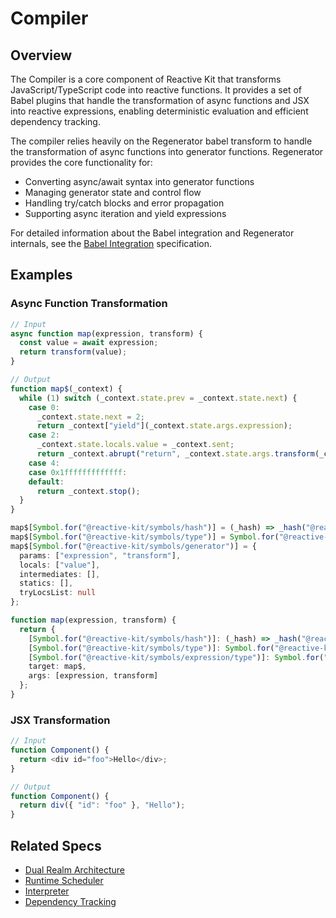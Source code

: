 # Compiler

## Overview
The Compiler is a core component of Reactive Kit that transforms JavaScript/TypeScript code into reactive functions. It provides a set of Babel plugins that handle the transformation of async functions and JSX into reactive expressions, enabling deterministic evaluation and efficient dependency tracking.

The compiler relies heavily on the Regenerator babel transform to handle the transformation of async functions into generator functions. Regenerator provides the core functionality for:
- Converting async/await syntax into generator functions
- Managing generator state and control flow
- Handling try/catch blocks and error propagation
- Supporting async iteration and yield expressions

For detailed information about the Babel integration and Regenerator internals, see the [Babel Integration](./babel-integration.spec.md) specification.

## Examples

### Async Function Transformation
```typescript
// Input
async function map(expression, transform) {
  const value = await expression;
  return transform(value);
}

// Output
function map$(_context) {
  while (1) switch (_context.state.prev = _context.state.next) {
    case 0:
      _context.state.next = 2;
      return _context["yield"](_context.state.args.expression);
    case 2:
      _context.state.locals.value = _context.sent;
      return _context.abrupt("return", _context.state.args.transform(_context.state.locals.value));
    case 4:
    case 0x1fffffffffffff:
    default:
      return _context.stop();
  }
}

map$[Symbol.for("@reactive-kit/symbols/hash")] = (_hash) => _hash("@reactive-kit/symbols/type/generator", hash)
map$[Symbol.for("@reactive-kit/symbols/type")] = Symbol.for("@reactive-kit/symbols/type/generator")
map$[Symbol.for("@reactive-kit/symbols/generator")] = {
  params: ["expression", "transform"],
  locals: ["value"],
  intermediates: [],
  statics: [],
  tryLocsList: null
};

function map(expression, transform) {
  return {
    [Symbol.for("@reactive-kit/symbols/hash")]: (_hash) => _hash("@reactive-kit/symbols/expression/type/async", hash, expression, transform),
    [Symbol.for("@reactive-kit/symbols/type")]: Symbol.for("@reactive-kit/symbols/type/expression"),
    [Symbol.for("@reactive-kit/symbols/expression/type")]: Symbol.for("@reactive-kit/symbols/expression/type/async"),
    target: map$,
    args: [expression, transform]
  };
}
```

### JSX Transformation
```typescript
// Input
function Component() {
  return <div id="foo">Hello</div>;
}

// Output
function Component() {
  return div({ "id": "foo" }, "Hello");
}
```

## Related Specs
- [Dual Realm Architecture](./dual-realm-architecture.spec.md)
- [Runtime Scheduler](./runtime-scheduler.spec.md)
- [Interpreter](./interpreter.spec.md)
- [Dependency Tracking](./dependency-tracking.spec.md) 
